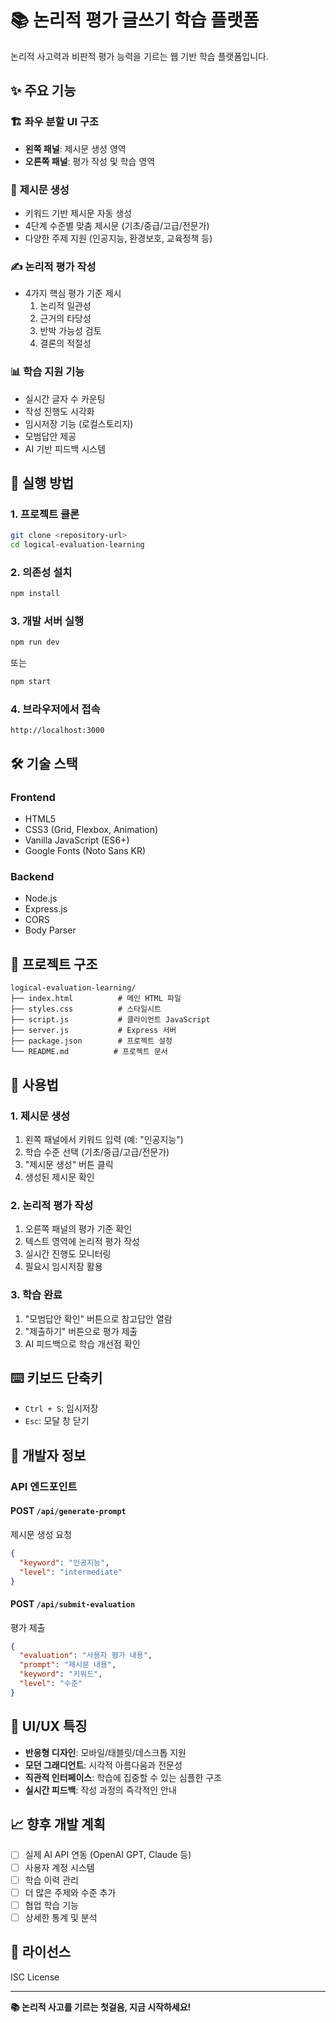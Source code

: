 # 📚 논리적 평가 글쓰기 학습 플랫폼

논리적 사고력과 비판적 평가 능력을 기르는 웹 기반 학습 플랫폼입니다.

## ✨ 주요 기능

### 🏗️ **좌우 분할 UI 구조**
- **왼쪽 패널**: 제시문 생성 영역
- **오른쪽 패널**: 평가 작성 및 학습 영역

### 📝 **제시문 생성**
- 키워드 기반 제시문 자동 생성
- 4단계 수준별 맞춤 제시문 (기초/중급/고급/전문가)
- 다양한 주제 지원 (인공지능, 환경보호, 교육정책 등)

### ✍️ **논리적 평가 작성**
- 4가지 핵심 평가 기준 제시
  1. 논리적 일관성
  2. 근거의 타당성  
  3. 반박 가능성 검토
  4. 결론의 적절성

### 📊 **학습 지원 기능**
- 실시간 글자 수 카운팅
- 작성 진행도 시각화
- 임시저장 기능 (로컬스토리지)
- 모범답안 제공
- AI 기반 피드백 시스템

## 🚀 실행 방법

### 1. 프로젝트 클론
```bash
git clone <repository-url>
cd logical-evaluation-learning
```

### 2. 의존성 설치
```bash
npm install
```

### 3. 개발 서버 실행
```bash
npm run dev
```
또는
```bash
npm start
```

### 4. 브라우저에서 접속
```
http://localhost:3000
```

## 🛠️ 기술 스택

### **Frontend**
- HTML5
- CSS3 (Grid, Flexbox, Animation)
- Vanilla JavaScript (ES6+)
- Google Fonts (Noto Sans KR)

### **Backend**
- Node.js
- Express.js
- CORS
- Body Parser

## 📁 프로젝트 구조

```
logical-evaluation-learning/
├── index.html          # 메인 HTML 파일
├── styles.css          # 스타일시트
├── script.js           # 클라이언트 JavaScript
├── server.js           # Express 서버
├── package.json        # 프로젝트 설정
└── README.md          # 프로젝트 문서
```

## 🎯 사용법

### 1. **제시문 생성**
1. 왼쪽 패널에서 키워드 입력 (예: "인공지능")
2. 학습 수준 선택 (기초/중급/고급/전문가)
3. "제시문 생성" 버튼 클릭
4. 생성된 제시문 확인

### 2. **논리적 평가 작성**
1. 오른쪽 패널의 평가 기준 확인
2. 텍스트 영역에 논리적 평가 작성
3. 실시간 진행도 모니터링
4. 필요시 임시저장 활용

### 3. **학습 완료**
1. "모범답안 확인" 버튼으로 참고답안 열람
2. "제출하기" 버튼으로 평가 제출
3. AI 피드백으로 학습 개선점 확인

## ⌨️ 키보드 단축키

- `Ctrl + S`: 임시저장
- `Esc`: 모달 창 닫기

## 🔧 개발자 정보

### **API 엔드포인트**

#### POST `/api/generate-prompt`
제시문 생성 요청
```json
{
  "keyword": "인공지능",
  "level": "intermediate"
}
```

#### POST `/api/submit-evaluation`
평가 제출
```json
{
  "evaluation": "사용자 평가 내용",
  "prompt": "제시문 내용",
  "keyword": "키워드",
  "level": "수준"
}
```

## 🎨 UI/UX 특징

- **반응형 디자인**: 모바일/태블릿/데스크톱 지원
- **모던 그래디언트**: 시각적 아름다움과 전문성
- **직관적 인터페이스**: 학습에 집중할 수 있는 심플한 구조
- **실시간 피드백**: 작성 과정의 즉각적인 안내

## 📈 향후 개발 계획

- [ ] 실제 AI API 연동 (OpenAI GPT, Claude 등)
- [ ] 사용자 계정 시스템
- [ ] 학습 이력 관리
- [ ] 더 많은 주제와 수준 추가
- [ ] 협업 학습 기능
- [ ] 상세한 통계 및 분석

## 📄 라이선스

ISC License

---

**📚 논리적 사고를 기르는 첫걸음, 지금 시작하세요!** 